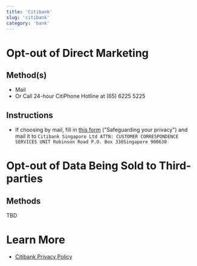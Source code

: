 ```yaml
---
title: 'Citibank'
slug: 'citibank'
category: 'bank'
---
```


# Opt-out of Direct Marketing

## Method(s)

- Mail
- Or Call 24-hour CitiPhone Hotline at (65) 6225 5225

## Instructions

- If choosing by mail, fill in [this form](https://www.citibank.com.sg/global_docs/pdf/CB_GPP_Brochure_190617.pdf) ("Safeguarding your privacy") and mail it to `Citibank Singapore Ltd ATTN: CUSTOMER CORRESPONDENCE SERVICES UNIT Robinson Road P.O. Box 330Singapore 900630`

# Opt-out of Data Being Sold to Third-parties

## Methods

TBD

# Learn More

- [Citibank Privacy Policy](https://www.citibank.com.sg/gcb/footer/privacy.htm)